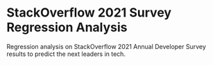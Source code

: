 # StackOverflow 2021 Survey Regression Analysis
Regression analysis on StackOverflow 2021 Annual Developer Survey results to predict the next leaders in tech.
